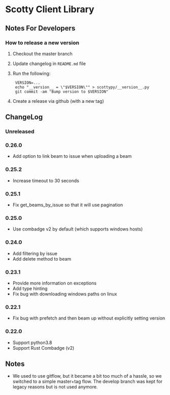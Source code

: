 # Scotty Client Library

## Notes For Developers

### How to release a new version

1. Checkout the master branch
1. Update changelog in `README.md` file
1. Run the following:

        VERSION=...
        echo "__version__ = \"$VERSION\"" > scottypy/__version__.py
        git commit -am "Bump version to $VERSION"

1. Create a release via github (with a new tag)


## ChangeLog

### Unreleased

### 0.26.0

- Add option to link beam to issue when uploading a beam

### 0.25.2

- Increase timeout to 30 seconds

### 0.25.1

- Fix get_beams_by_issue so that it will use pagination

### 0.25.0

- Use combadge v2 by default (which supports windows hosts)

### 0.24.0

- Add filtering by issue
- Add delete method to beam

### 0.23.1

- Provide more information on exceptions
- Add type hinting
- Fix bug with downloading windows paths on linux

### 0.22.1

- Fix bug with prefetch and then beam up without explicitly setting version

### 0.22.0

- Support python3.8
- Support Rust Combadge (v2)


## Notes

- We used to use gitflow, but it became a bit too much of a hassle, so we switched to a simple master+tag flow. The develop branch was kept for legacy reasons but is not used anymore.

